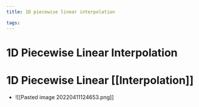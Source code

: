 ```yaml
---
title: 1D piecewise linear interpolation

tags:
---
```


# 1D Piecewise Linear Interpolation

# 1D Piecewise Linear [[Interpolation]]
- ![[Pasted image 20220411124653.png]]




